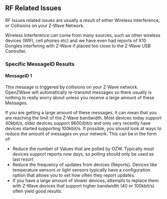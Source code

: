 ## RF Related Issues

RF Issues related issues are usually a result of either Wireless Interference, or Collisions on your Z-Wave Network. 

Wireless Interference can come from many sources, such as other wireless devices (WIFI, cell phones etc) and we have even had reports of X10 Dongles interfering with Z-Wave if placed too close to the Z-Wave USB Controller. 

### Specific MessageID Results

#### MessageID 1

This message is triggered by collisions on your Z-Wave network. OpenZWave will automatically re-transmit messages so there usually is nothing to really worry about unless you receive a large amount of these Messages. 

If you are getting a large amount of these messages, it can mean that you are reaching the limit of the Z-Wave bandwidth. Most devices today support 40kbit/s, older devices support 9600/bit/s and only very recently have devices started supporting 100kbit/s. If possible, you should look at ways to reduce the amount of messages on your network. This can be in the form of:

 * Reduce the number of Values that are polled by OZW. Typically most devices support reports now days, so polling should only be used as last resort
 * Reduce the frequency of updates from devices (Reports). Devices like temperature sensors or light sensors typically have a configuration option that allows you to set how often they report updates.
 * If you have a large amount of slower devices, attempts to replace them with Z-Wave devices that support higher bandwidth (40 or 100kbit/s) often yield good results. 



